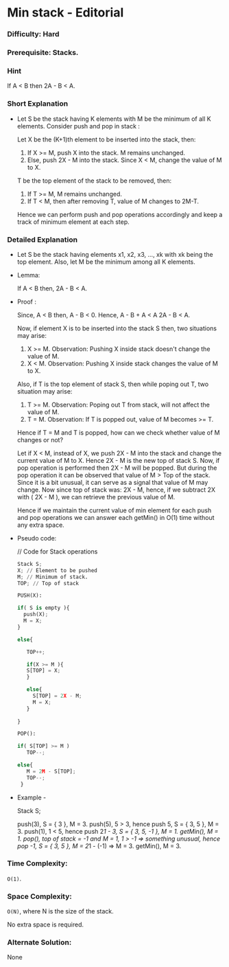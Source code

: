 # Min stack - Editorial

### Difficulty:  Hard

### Prerequisite: Stacks.

### Hint

If A < B then 2A - B < A. 

### Short Explanation

* Let S be the stack having K elements with M be the minimum of all K elements. Consider push and pop in stack :
 
  Let X be the (K+1)th element to be inserted into the stack, then:

  1. If X >= M, push X into the stack. M remains unchanged.
  2. Else, push 2X - M into the stack. Since X < M, change the value of M to X.

  T be the top element of the stack to be removed, then:
  1. If T >= M, M remains unchanged.
  2. If T < M, then after removing T, value of M changes to 2M-T.

  Hence we can perform push and pop operations accordingly and keep a track of minimum element at each step. 

### Detailed Explanation

* Let S be the stack having elements x1, x2, x3, ..., xk with xk being the top element. Also, let M be the minimum among all K elements.
  
* Lemma:
  
  If A < B then, 2A - B < A.

* Proof :
  
  Since,
  A < B then, A - B < 0.
  Hence,
  A - B + A < A
  2A - B < A. 
  
  Now, if element X is to be inserted into the stack S then, two situations may arise:
  1. X >= M.
     Observation:
     Pushing X inside stack doesn't change the value of M.
  2. X < M.
     Observation:
     Pushing X inside stack changes the value of M to X.
  
  Also, if T is the top element of stack S, then while poping out T, two situation may arise:
  1. T >= M.
     Observation:
     Poping out T from stack, will not affect the value of M.
  2. T = M.
     Observation:
     If T is popped out, value of M becomes >= T.

  Hence if T = M and T is popped, how can we check whether value of M changes or not?

  Let if X < M, instead of X, we push 2X - M into the stack and change the current value of M to X. Hence 2X - M is the new top of stack S. Now, if pop operation is performed then 2X - M will be popped. But during the pop operation it can be observed that value of M > Top of the stack. Since it is a bit unusual, it can serve as a signal that value of M may change.
  Now since top of stack was: 2X - M, hence,
  if we subtract 2X with ( 2X - M ),  we can retrieve the previous value of M.
  
  Hence if we maintain the current value of min element for each push and pop operations we can answer each getMin() in O(1) time without any extra space.
  
* Pseudo code:
  
  // Code for Stack operations
  ```python
  Stack S;
  X; // Element to be pushed
  M; // Minimum of stack.
  TOP; // Top of stack

  PUSH(X):

  if( S is empty ){
    push(X);
    M = X;
  }

  else{

     TOP++;

     if(X >= M ){
     S[TOP] = X;
     }

     else{
       S[TOP] = 2X - M;
       M = X;
     }
       
  }

  POP():
  
  if( S[TOP] >= M )
     TOP--;
  
  else{
     M = 2M - S[TOP];
     TOP--;
   }
  ```
* Example -
  
  Stack S;

  push(3), S = { 3 }, M = 3.
  push(5), 5 > 3, hence push 5, S = { 3, 5 }, M = 3.
  push(1), 1 < 5, hence push 2*1 - 3, S = { 3, 5, -1 }, M = 1.
  getMin(), M = 1.
  pop(), top of stack = -1 and M = 1, 1 > -1 => something unusual, hence pop -1, S = { 3, 5 }, M = 2*1 - (-1) => M = 3.
  getMin(), M = 3.
 
  

### Time Complexity:

`O(1)`.


### Space Complexity:

`O(N)`, where N is the size of the stack.

No extra space is required.

### Alternate Solution:

None
